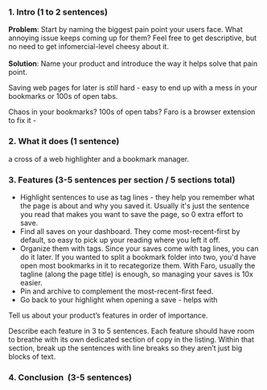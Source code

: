 ### **1. Intro** (1 to 2 sentences)
**Problem**: Start by naming the biggest pain point your users face. What annoying issue keeps coming up for them? Feel free to get descriptive, but no need to get infomercial-level cheesy about it.  
‍  
**Solution**: Name your product and introduce the way it helps solve that pain point.

Saving web pages for later is *still* hard - easy to end up with a mess in your bookmarks or 100s of open tabs. 

Chaos in your bookmarks? 100s of open tabs? Faro is a browser extension to fix it - 

### **2. What it does** (1 sentence)
a cross of a web highlighter and a bookmark manager. 
### **3. Features** (3-5 sentences per section / 5 sections total)

* Highlight sentences to use as tag lines - they help you remember what the page is about and why you saved it. Usually it's just the sentence you read that makes you want to save the page, so 0 extra effort to save.
* Find all saves on your dashboard. They come most-recent-first by default, so easy to pick up your reading where you left it off.
* Organize them with tags. Since your saves come with tag lines, you can do it later. If you wanted to split a bookmark folder into two, you'd have open most bookmarks in it to recategorize them. With Faro, usually the tagline (along the page title) is enough, so managing your saves is 10x easier.
 * Pin and archive to complement the most-recent-first feed.
* Go back to your highlight when opening a save - helps with 

Tell us about your product’s features in order of importance.  
  
Describe each feature in 3 to 5 sentences. Each feature should have room to breathe with its own dedicated section of copy in the listing. Within that section, break up the sentences with line breaks so they aren’t just big blocks of text.

### **4. Conclusion**  (3-5 sentences)

